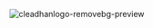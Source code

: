 ![cleadhanlogo-removebg-preview](https://github.com/user-attachments/assets/825df645-1f4a-48f3-852c-425f35cf2ba5)
